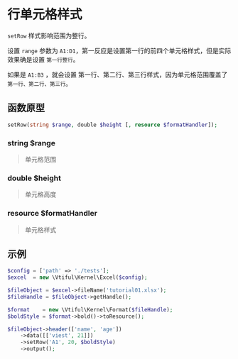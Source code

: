 # 行单元格样式

`setRow` 样式影响范围为整行。

设置 `range` 参数为 `A1:D1`，第一反应是设置第一行的前四个单元格样式，但是实际效果确是设置 `第一行整行`。

如果是 `A1:B3` ，就会设置 第一行、第二行、第三行样式，因为单元格范围覆盖了 `第一行、第二行、第三行`。

## **函数原型**

```php
setRow(string $range, double $height [, resource $formatHandler]);
```

### **string $range**

> 单元格范围

### **double $height**

> 单元格高度

### **resource $formatHandler**

> 单元格样式

## 示例

```php
$config = ['path' => './tests'];
$excel  = new \Vtiful\Kernel\Excel($config);

$fileObject = $excel->fileName('tutorial01.xlsx');
$fileHandle = $fileObject->getHandle();

$format    = new \Vtiful\Kernel\Format($fileHandle);
$boldStyle = $format->bold()->toResource();

$fileObject->header(['name', 'age'])
    ->data([['viest', 21]])
    ->setRow('A1', 20, $boldStyle)
    ->output();
```

